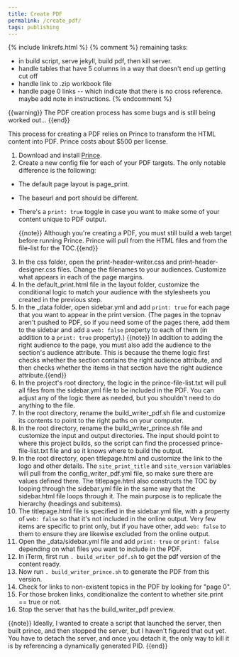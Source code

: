 ```yaml
---
title: Create PDF
permalink: /create_pdf/
tags: publishing
---
```

{% include linkrefs.html %}
{% comment %}
remaining tasks:

- in build script, serve jekyll, build pdf, then kill server.
- handle tables that have 5 columns in a way that doesn't end up getting cut off
- handle link to .zip workbook file
- handle page 0 links -- which indicate that there is no cross reference. maybe add note in instructions.
{% endcomment %}

{{warning}} The PDF creation process has some bugs and is still being worked out... {{end}}

This process for creating a PDF relies on Prince to transform the HTML content into PDF. Prince costs about $500 per license.

1. Download and install [Prince](http://www.princexml.com/).
2. Create a new config file for each of your PDF targets. The only notable difference is the following:
 * The default page layout is page_print.
 * The baseurl and port should be different. 
 * There's a `print: true` toggle in case you want to make some of your content unique to PDF output. 
     
     {{note}} Although you're creating a PDF, you must still build a web target before running Prince. Prince will pull from the HTML files and from the file-list for the TOC.{{end}}
     
3. In the css folder, open the print-header-writer.css and print-header-designer.css files. Change the filenames to your audiences. Customize what appears in each of the page margins.
4. In the default_print.html file in the layout folder, customize the conditional logic to match your audience with the stylesheets you created in the previous step.
5. In the _data folder, open sidebar.yml and add `print: true` for each page that you want to appear in the print version. (The pages in the topnav aren't pushed to PDF, so if you need some of the pages there, add them to the sidebar and add a `web: false` property to each of them (in addition to a `print: true` property).)
    {{note}} In addition to adding the right audience to the page, you must also add the audience to the section's audience attribute. This is because the theme logic first checks whether the section contains the right audience attribute, and then checks whether the items in that section have the right audience attribute.{{end}}
6. In the project's root directory, the logic in the prince-file-list.txt will pull all files from the sidebar.yml file to be included in the PDF. You can adjust any of the logic there as needed, but you shouldn't need to do anything to the file.
5. In the root directory, rename the build_writer_pdf.sh file and customize its contents to point to the right paths on your computer.
5. In the root directory, rename the build_writer_prince.sh file and customize the input and output directories. The input should point to where this project builds, so the script can find the processed prince-file-list.txt file and so it knows where to build the output. 
6. In the root directory, open titlepage.html and customize the link to the logo and other details. The `site_print_title` and `site_version` variables will pull from the config_writer_pdf.yml file, so make sure there are values defined there. The titlepage.html also constructs the TOC by looping through the sidebar.yml file in the same way that the sidebar.html file loops through it. The main purpose is to replicate the hierarchy (headings and subitems). 
7. The titlepage.html file is specified in the sidebar.yml file, with a property of `web: false` so that it's not included in the online output. Very few items are specific to print only, but if you have other, add `web: false` to them to ensure they are likewise excluded from the online output.
7. Open the _data/sidebar.yml file and add `print: true` or `print: false` depending on what files you want to include in the PDF.
7. In iTerm, first run `. build_writer_pdf.sh` to get the pdf version of the content ready.
8. Now run `. build_writer_prince.sh` to generate the PDF from this version. 
8. Check for links to non-existent topics in the PDF by looking for "page 0".
9. For those broken links, conditionalize the content to whether site.print == true or not.
10. Stop the server that has the build_writer_pdf preview.

{{note}} Ideally, I wanted to create a script that launched the server, then built prince, and then stopped the server, but I haven't figured that out yet. You have to detach the server, and once you detach it, the only way to kill it is by referencing a dynamically generated PID. {{end}}
